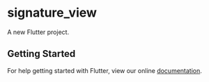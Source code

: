 # signature_view

A new Flutter project.

## Getting Started

For help getting started with Flutter, view our online
[documentation](https://flutter.io/).
